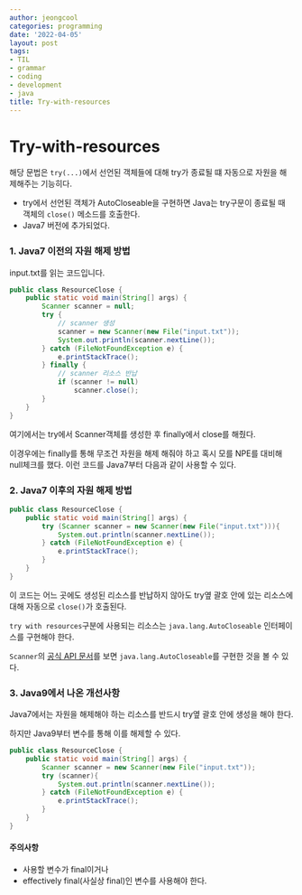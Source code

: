 ```yaml
---
author: jeongcool
categories: programming
date: '2022-04-05'
layout: post
tags:
- TIL
- grammar
- coding
- development
- java
title: Try-with-resources
---
```


# Try-with-resources
해당 문법은 `try(...)`에서 선언된 객체들에 대해 try가 종료될 떄 자동으로 자원을 해제해주는 기능히다.
- try에서 선언된 객체가 AutoCloseable을 구현하면 Java는 try구문이 종료될 때 객체의 `close()` 메소드를 호출한다.
- Java7 버전에 추가되었다.

### 1. Java7 이전의 자원 해제 방법
input.txt를 읽는 코드입니다. 
```java
public class ResourceClose {
    public static void main(String[] args) {
        Scanner scanner = null;
        try {
            // scanner 생성
            scanner = new Scanner(new File("input.txt"));
            System.out.println(scanner.nextLine());
        } catch (FileNotFoundException e) {
            e.printStackTrace();
        } finally {
            // scanner 리소스 반납
            if (scanner != null) 
                scanner.close();
        }
    }
}
```
여기에서는 try에서 Scanner객체를 생성한 후 finally에서 close를 해줬다.

이경우에는 finally를 통해 무조건 자원을 해제 해줘야 하고 혹시 모를 NPE를 대비해 null체크를 했다. 이런 코드를 Java7부터 다음과 같이 사용할 수 있다.

### 2. Java7 이후의 자원 해제 방법
```java
public class ResourceClose {
    public static void main(String[] args) {
        try (Scanner scanner = new Scanner(new File("input.txt"))){
            System.out.println(scanner.nextLine());
        } catch (FileNotFoundException e) {
            e.printStackTrace();
        }
    }
}
```
이 코드는 어느 곳에도 생성된 리소스를 반납하지 않아도 try옆 괄호 안에 있는 리소스에 대해 자동으로 `close()`가 호출된다.

`try with resources`구분에 사용되는 리소스는 `java.lang.AutoCloseable` 인터페이스를 구현해야 한다.

`Scanner`의 [공식 API 문서](https://docs.oracle.com/javase/7/docs/api/java/util/Scanner.html)를 보면 `java.lang.AutoCloseable`를 구현한 것을 볼 수 있다.

### 3. Java9에서 나온 개선사항
Java7에서는 자원을 해제해야 하는 리소스를 반드시 try옆 괄호 안에 생성을 해야 한다.

하지만 Java9부터 변수를 통해 이를 해제할 수 있다.

```java
public class ResourceClose {
    public static void main(String[] args) {
        Scanner scanner = new Scanner(new File("input.txt"));
        try (scanner){
            System.out.println(scanner.nextLine());
        } catch (FileNotFoundException e) {
            e.printStackTrace();
        }
    }
}
```
#### 주의사항
- 사용할 변수가 final이거나
- effectively final(사실상 final)인 변수를 사용해야 한다.